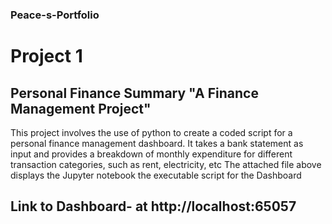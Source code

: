 ### Peace-s-Portfolio
# Project 1 
## Personal Finance Summary "A Finance Management Project"
This project involves the use of python to create a coded script for a personal finance management dashboard. It takes a bank statement as input and provides a breakdown of monthly expenditure for different transaction categories, such as rent, electricity, etc
The attached file above displays the Jupyter notebook the executable script for the Dashboard
## Link to Dashboard- at http://localhost:65057



